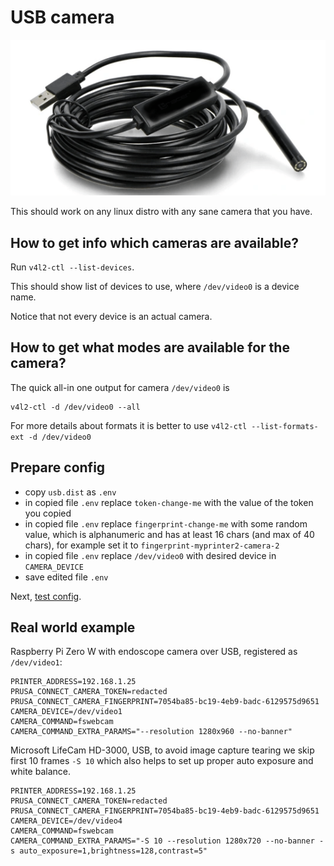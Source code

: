 # USB camera

![USB camera](./static/usb_cam.png)

This should work on any linux distro with any sane camera that you have.

## How to get info which cameras are available?

Run `v4l2-ctl --list-devices`.

This should show list of devices to use,  where `/dev/video0` is a device
name.

Notice that not every device is an actual camera.

## How to get what modes are available for the camera?

The quick all-in one output for camera `/dev/video0` is

```shell
v4l2-ctl -d /dev/video0 --all
```

For more details about formats it is better to use
`v4l2-ctl --list-formats-ext -d /dev/video0`

## Prepare config

- copy `usb.dist` as `.env`
- in copied file `.env` replace `token-change-me` with the value of the token
  you copied
- in copied file `.env` replace `fingerprint-change-me` with some random value,
  which is alphanumeric and has at least 16 chars (and max of 40 chars),
  for example set it to `fingerprint-myprinter2-camera-2`
- in copied file `.env` replace  `/dev/video0` with desired device in `CAMERA_DEVICE`
- save edited file `.env`

Next, [test config](./test.config.md).

## Real world example

Raspberry Pi Zero W with endoscope camera over USB, registered as `/dev/video1`:

<!-- markdownlint-disable line_length -->
```shell
PRINTER_ADDRESS=192.168.1.25
PRUSA_CONNECT_CAMERA_TOKEN=redacted
PRUSA_CONNECT_CAMERA_FINGERPRINT=7054ba85-bc19-4eb9-badc-6129575d9651
CAMERA_DEVICE=/dev/video1
CAMERA_COMMAND=fswebcam
CAMERA_COMMAND_EXTRA_PARAMS="--resolution 1280x960 --no-banner"
```
<!-- markdownlint-enable line_length -->

Microsoft LifeCam HD-3000, USB, to avoid image capture tearing we skip first 10
frames `-S 10` which also helps to set up proper auto exposure and white balance.

<!-- markdownlint-disable line_length -->
```shell
PRINTER_ADDRESS=192.168.1.25
PRUSA_CONNECT_CAMERA_TOKEN=redacted
PRUSA_CONNECT_CAMERA_FINGERPRINT=7054ba85-bc19-4eb9-badc-6129575d9651
CAMERA_DEVICE=/dev/video4
CAMERA_COMMAND=fswebcam
CAMERA_COMMAND_EXTRA_PARAMS="-S 10 --resolution 1280x720 --no-banner -s auto_exposure=1,brightness=128,contrast=5"
```
<!-- markdownlint-enable line_length -->
